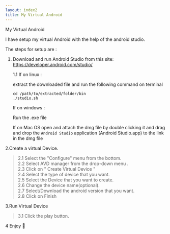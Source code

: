 ```yaml
---
layout: index2
title: My Virtual Android
---
```

My Virtual Android  

I have setup my virtual Android with the help of the android studio.  

The steps for setup are :  

1. Download and run Android Studio from this site:  
    https://developer.android.com/studio/  
    
    1.1
    If on linux :  
    
    extract the downloaded file and run the following command on terminal
    
    ```
    cd /path/to/extracted/folder/bin  
    ./studio.sh
    ```  
    
    If on windows : 

    Run the .exe file
    
    If on Mac OS open and attach the dmg file by double clicking it and drag and drop the ```Android Studio``` application (Android Studio.app) to the link in the     dmg file
          
2.Create a virtual Device.  

>2.1 Select the "Configure" menu from the bottom.  
>2.2 Select AVD manager from the drop-down menu .  
>2.3 Click on " Create Virtual Device "  
>2.4 Select the type of device that you want.  
>2.5 Select the Device that you want to create.  
>2.6 Change the device name(optional).  
>2.7 Select/Download the android version that you want.  
>2.8 Click on Finish  

3.Run Virtual Device  
> 3.1 Click the play button.    

4 Enjoy 🙂  
